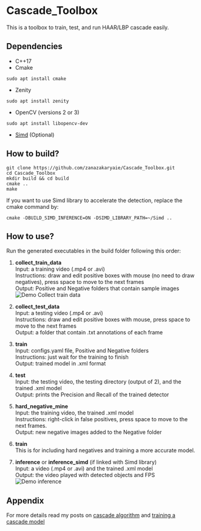 # Cascade_Toolbox
This is a toolbox to train, test, and run HAAR/LBP cascade easily. 

## Dependencies
- C++17
- Cmake
```
sudo apt install cmake
```
- Zenity
```
sudo apt install zenity
```
- OpenCV (versions 2 or 3)
```
sudo apt install libopencv-dev
```
- [Simd](https://github.com/ermig1979/Simd) (Optional)

## How to build?
```
git clone https://github.com/zanazakaryaie/Cascade_Toolbox.git
cd Cascade_Toolbox
mkdir build && cd build
cmake ..
make
```
If you want to use Simd library to accelerate the detection, replace the cmake command by:
```
cmake -DBUILD_SIMD_INFERENCE=ON -DSIMD_LIBRARY_PATH=~/Simd ..
```
## How to use?
Run the generated executables in the build folder following this order:

1. **collect_train_data**
    <br />Input: a training video (.mp4 or .avi)
    <br />Instructions: draw and edit positive boxes with mouse (no need to draw negatives), press space to move to the next frames
    <br />Output: Positive and Negative folders that contain sample images
    ![Demo Collect train data](https://j.gifs.com/OM0NWR.gif)
    
2. **collect_test_data**
    <br />Input: a testing video (.mp4 or .avi)
    <br />Instructions: draw and edit positive boxes with mouse, press space to move to the next frames
    <br />Output: a folder that contain .txt annotations of each frame
    
3. **train**
    <br />Input: configs.yaml file, Positive and Negative folders
    <br />Instructions: just wait for the training to finish
    <br />Output: trained model in .xml format
    
4. **test**
    <br />Input: the testing video, the testing directory (output of 2), and the trained .xml model 
    <br />Output: prints the Precision and Recall of the trained detector 
   
5. **hard_negative_mine**
    <br />Input: the training video, the trained .xml model
    <br />Instructions: right-click in false positives, press space to move to the next frames.
    <br />Output: new negative images added to the Negative folder

6. **train**
    <br />This is for including hard negatives and training a more accurate model. 

7. **inference** or **inference_simd** (if linked with Simd library)
    <br />Input: a video (.mp4 or .avi) and the trained .xml model
    <br />Output: the video played with detected objects and FPS
    ![Demo inference](https://j.gifs.com/OM0NWR.gif)
    
## Appendix
For more details read my posts on [cascade algorithm](http://imrid.net/?p=4367) and [training a cascade model](http://imrid.net/?p=4378)


